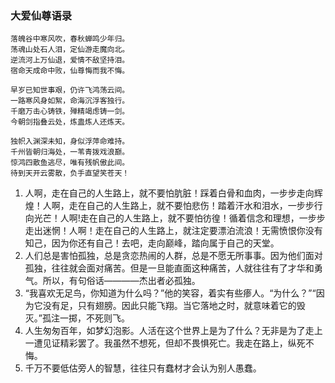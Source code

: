 ### 大爱仙尊语录
```
落魄谷中寒风吹，春秋蝉鸣少年归。
荡魂山处石人泪，定仙游走魔向北。
逆流河上万仙退，爱情不敌坚持泪。
宿命天成命中败，仙尊悔而我不悔。

早岁已知世事艰，仍许飞鸿荡云间。
一路寒风身如絮，命海沉浮客独行。
千磨万击心铸铁，殚精竭虑铸一剑。
今朝剑指叠云处，炼蛊炼人还炼天。

独帜入渊深未知，身似浮萍命难持。
千州皆朝归海处，一苇青拨戏浪巅。
惊鸿四散鱼逃尽，唯有残帆傲此间。
待到天开云雾散，负手直望笑苍天！
```
1. 人啊，走在自己的人生路上，就不要怕肮脏！踩着白骨和血肉，一步步走向辉煌！人啊，走在自己的人生路上，就不要怕悲伤！踏着汗水和泪水，一步步行向光芒！人啊!走在自己的人生路上，就不要怕彷徨！循着信念和理想，一步步走出迷惘！人啊！走在自己的人生路上，就注定要漂泊流浪！无需愤恨你没有知己，因为你还有自己！去吧，走向巅峰，踏向属于自己的天堂。
2. 人们总是害怕孤独，总是贪恋热闹的人群，总是不愿无所事事。因为他们面对孤独，往往就会面对痛苦。但是一旦能直面这种痛苦，人就往往有了才华和勇气。所以，有句俗话————杰出者必孤独。
3. “我喜欢无足鸟，你知道为什么吗？”他的笑容，着实有些瘆人。“为什么？”“因为它没有足，只有翅膀。因此只能飞翔。当它落地之时，就意味着它的毁灭。”孤注一掷，不死则飞。
4. 人生匆匆百年，如梦幻泡影。人活在这个世界上是为了什么？无非是为了走上一遭见证精彩罢了。我虽然不想死，但却不畏惧死亡。我走在路上，纵死不悔。
5. 千万不要低估旁人的智慧，往往只有蠢材才会认为别人愚蠢。